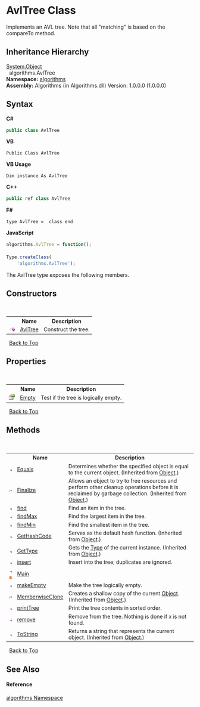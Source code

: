 # AvlTree Class
 

Implements an AVL tree. Note that all "matching" is based on the compareTo method.


## Inheritance Hierarchy
<a href="http://msdn2.microsoft.com/en-us/library/e5kfa45b" target="_blank">System.Object</a><br />&nbsp;&nbsp;algorithms.AvlTree<br />
**Namespace:**&nbsp;<a href="82f88b43-fdc9-bc99-9558-75fce96d448f">algorithms</a><br />**Assembly:**&nbsp;Algorithms (in Algorithms.dll) Version: 1.0.0.0 (1.0.0.0)

## Syntax

**C#**<br />
``` C#
public class AvlTree
```

**VB**<br />
``` VB
Public Class AvlTree
```

**VB Usage**<br />
``` VB Usage
Dim instance As AvlTree
```

**C++**<br />
``` C++
public ref class AvlTree
```

**F#**<br />
``` F#
type AvlTree =  class end
```

**JavaScript**<br />
``` JavaScript
algorithms.AvlTree = function();

Type.createClass(
	'algorithms.AvlTree');
```

The AvlTree type exposes the following members.


## Constructors
&nbsp;<table><tr><th></th><th>Name</th><th>Description</th></tr><tr><td>![Public method](media/pubmethod.gif "Public method")</td><td><a href="fd04fca9-e8f4-fe18-278b-c1c731c0e311">AvlTree</a></td><td>
Construct the tree.</td></tr></table>&nbsp;
<a href="#avltree-class">Back to Top</a>

## Properties
&nbsp;<table><tr><th></th><th>Name</th><th>Description</th></tr><tr><td>![Public property](media/pubproperty.gif "Public property")</td><td><a href="66c8c897-6971-0803-8182-adb4274f67f3">Empty</a></td><td>
Test if the tree is logically empty.</td></tr></table>&nbsp;
<a href="#avltree-class">Back to Top</a>

## Methods
&nbsp;<table><tr><th></th><th>Name</th><th>Description</th></tr><tr><td>![Public method](media/pubmethod.gif "Public method")</td><td><a href="http://msdn2.microsoft.com/en-us/library/bsc2ak47" target="_blank">Equals</a></td><td>
Determines whether the specified object is equal to the current object.
 (Inherited from <a href="http://msdn2.microsoft.com/en-us/library/e5kfa45b" target="_blank">Object</a>.)</td></tr><tr><td>![Protected method](media/protmethod.gif "Protected method")</td><td><a href="http://msdn2.microsoft.com/en-us/library/4k87zsw7" target="_blank">Finalize</a></td><td>
Allows an object to try to free resources and perform other cleanup operations before it is reclaimed by garbage collection.
 (Inherited from <a href="http://msdn2.microsoft.com/en-us/library/e5kfa45b" target="_blank">Object</a>.)</td></tr><tr><td>![Public method](media/pubmethod.gif "Public method")</td><td><a href="661ec0f5-64e0-560c-5eeb-8b635557832d">find</a></td><td>
Find an item in the tree.</td></tr><tr><td>![Public method](media/pubmethod.gif "Public method")</td><td><a href="7d64c5e2-6840-b437-e444-54f6545ad5ae">findMax</a></td><td>
Find the largest item in the tree.</td></tr><tr><td>![Public method](media/pubmethod.gif "Public method")</td><td><a href="2b79c1dc-c842-cdfc-3222-322ea2c372b5">findMin</a></td><td>
Find the smallest item in the tree.</td></tr><tr><td>![Public method](media/pubmethod.gif "Public method")</td><td><a href="http://msdn2.microsoft.com/en-us/library/zdee4b3y" target="_blank">GetHashCode</a></td><td>
Serves as the default hash function.
 (Inherited from <a href="http://msdn2.microsoft.com/en-us/library/e5kfa45b" target="_blank">Object</a>.)</td></tr><tr><td>![Public method](media/pubmethod.gif "Public method")</td><td><a href="http://msdn2.microsoft.com/en-us/library/dfwy45w9" target="_blank">GetType</a></td><td>
Gets the <a href="http://msdn2.microsoft.com/en-us/library/42892f65" target="_blank">Type</a> of the current instance.
 (Inherited from <a href="http://msdn2.microsoft.com/en-us/library/e5kfa45b" target="_blank">Object</a>.)</td></tr><tr><td>![Public method](media/pubmethod.gif "Public method")</td><td><a href="cf388347-65ba-fd09-d838-505bfba314a8">insert</a></td><td>
Insert into the tree; duplicates are ignored.</td></tr><tr><td>![Public method](media/pubmethod.gif "Public method")![Static member](media/static.gif "Static member")</td><td><a href="1b10cdd1-914c-ef79-b8f8-51a1ef28aa0f">Main</a></td><td /></tr><tr><td>![Public method](media/pubmethod.gif "Public method")</td><td><a href="5cae49b0-ec5e-e507-90b4-e417222d333c">makeEmpty</a></td><td>
Make the tree logically empty.</td></tr><tr><td>![Protected method](media/protmethod.gif "Protected method")</td><td><a href="http://msdn2.microsoft.com/en-us/library/57ctke0a" target="_blank">MemberwiseClone</a></td><td>
Creates a shallow copy of the current <a href="http://msdn2.microsoft.com/en-us/library/e5kfa45b" target="_blank">Object</a>.
 (Inherited from <a href="http://msdn2.microsoft.com/en-us/library/e5kfa45b" target="_blank">Object</a>.)</td></tr><tr><td>![Public method](media/pubmethod.gif "Public method")</td><td><a href="327c5368-e2bb-b77c-9e38-6b763da6da4f">printTree</a></td><td>
Print the tree contents in sorted order.</td></tr><tr><td>![Public method](media/pubmethod.gif "Public method")</td><td><a href="8b2e718a-0550-7acc-c829-eb1efaae9c62">remove</a></td><td>
Remove from the tree. Nothing is done if x is not found.</td></tr><tr><td>![Public method](media/pubmethod.gif "Public method")</td><td><a href="http://msdn2.microsoft.com/en-us/library/7bxwbwt2" target="_blank">ToString</a></td><td>
Returns a string that represents the current object.
 (Inherited from <a href="http://msdn2.microsoft.com/en-us/library/e5kfa45b" target="_blank">Object</a>.)</td></tr></table>&nbsp;
<a href="#avltree-class">Back to Top</a>

## See Also


#### Reference
<a href="82f88b43-fdc9-bc99-9558-75fce96d448f">algorithms Namespace</a><br />